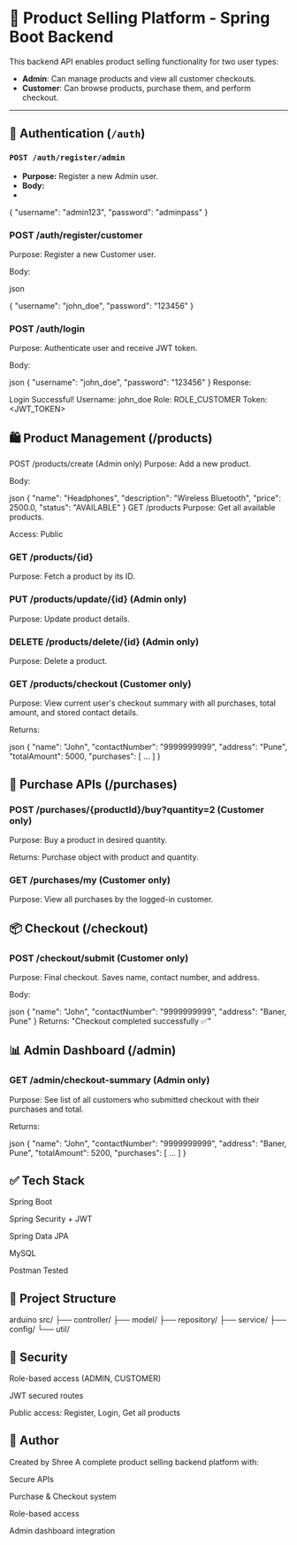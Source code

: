 # 🛒 Product Selling Platform - Spring Boot Backend

This backend API enables product selling functionality for two user types:
- **Admin**: Can manage products and view all customer checkouts.
- **Customer**: Can browse products, purchase them, and perform checkout.

---

## 🔐 Authentication (`/auth`)

### `POST /auth/register/admin`
- **Purpose:** Register a new Admin user.
- **Body:**
- 
{
  "username": "admin123",
  "password": "adminpass"
}
### POST /auth/register/customer
Purpose: Register a new Customer user.

Body:

json

{
  "username": "john_doe",
  "password": "123456"
}
### POST /auth/login
Purpose: Authenticate user and receive JWT token.

Body:

json
{
  "username": "john_doe",
  "password": "123456"
}
Response:

Login Successful!
Username: john_doe
Role: ROLE_CUSTOMER
Token: <JWT_TOKEN>


## 🛍️ Product Management (/products)
POST /products/create (Admin only)
Purpose: Add a new product.

Body:

json
{
  "name": "Headphones",
  "description": "Wireless Bluetooth",
  "price": 2500.0,
  "status": "AVAILABLE"
}
GET /products
Purpose: Get all available products.

Access: Public

### GET /products/{id}
Purpose: Fetch a product by its ID.

### PUT /products/update/{id} (Admin only)
Purpose: Update product details.

### DELETE /products/delete/{id} (Admin only)
Purpose: Delete a product.

### GET /products/checkout (Customer only)
Purpose: View current user's checkout summary with all purchases, total amount, and stored contact details.

Returns:

json
{
  "name": "John",
  "contactNumber": "9999999999",
  "address": "Pune",
  "totalAmount": 5000,
  "purchases": [ ... ]
}


## 🧾 Purchase APIs (/purchases)
### POST /purchases/{productId}/buy?quantity=2 (Customer only)
Purpose: Buy a product in desired quantity.

Returns: Purchase object with product and quantity.

### GET /purchases/my (Customer only)
Purpose: View all purchases by the logged-in customer.

## 📦 Checkout (/checkout)
### POST /checkout/submit (Customer only)
Purpose: Final checkout. Saves name, contact number, and address.

Body:

json
{
  "name": "John",
  "contactNumber": "9999999999",
  "address": "Baner, Pune"
}
Returns: "Checkout completed successfully ✅"

## 📊 Admin Dashboard (/admin)
### GET /admin/checkout-summary (Admin only)
Purpose: See list of all customers who submitted checkout with their purchases and total.

Returns:

json
{
  "name": "John",
  "contactNumber": "9999999999",
  "address": "Baner, Pune",
  "totalAmount": 5200,
  "purchases": [ ... ]
}


## ✅ Tech Stack
Spring Boot

Spring Security + JWT

Spring Data JPA

MySQL

Postman Tested



## 📁 Project Structure
arduino
src/
├── controller/
├── model/
├── repository/
├── service/
├── config/
└── util/


## 🔐 Security
Role-based access (ADMIN, CUSTOMER)

JWT secured routes

Public access: Register, Login, Get all products



## 🔗 Author
Created by Shree
A complete product selling backend platform with:

Secure APIs

Purchase & Checkout system

Role-based access

Admin dashboard integration


